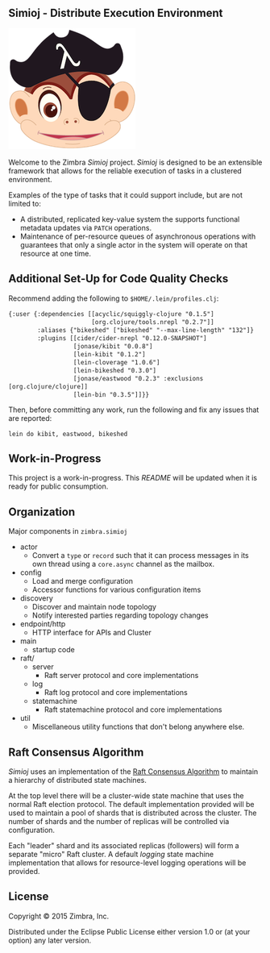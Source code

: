 ## Simioj - Distribute Execution Environment

![](./doc/img/simioj-logo-only-sm.png)

Welcome to the Zimbra _Simioj_ project.   _Simioj_ is designed to be
an extensible framework that allows for the reliable execution of
tasks in a clustered environment.

Examples of the type of tasks that it could support include, but are
not limited to:

- A distributed, replicated key-value system the supports functional
  metadata updates via `PATCH` operations.
- Maintenance of per-resource queues of asynchronous operations with
  guarantees that only a single actor in the system will operate on
  that resource at one time.

## Additional Set-Up for Code Quality Checks

Recommend adding the following to `$HOME/.lein/profiles.clj`:

    {:user {:dependencies [[acyclic/squiggly-clojure "0.1.5"]
                           [org.clojure/tools.nrepl "0.2.7"]]
            :aliases {"bikeshed" ["bikeshed" "--max-line-length" "132"]}
            :plugins [[cider/cider-nrepl "0.12.0-SNAPSHOT"]
                      [jonase/kibit "0.0.8"]
                      [lein-kibit "0.1.2"]
                      [lein-cloverage "1.0.6"]
                      [lein-bikeshed "0.3.0"]
                      [jonase/eastwood "0.2.3" :exclusions [org.clojure/clojure]]
                      [lein-bin "0.3.5"]]}}

Then, before committing any work, run the following and fix any issues
that are reported:

    lein do kibit, eastwood, bikeshed

## Work-in-Progress

This project is a work-in-progress.  This _README_ will be updated
when it is ready for public consumption.


## Organization

Major components in `zimbra.simioj`

- actor
    - Convert a `type` or `record` such that it can process messages
      in its own thread using a `core.async` channel as the mailbox.
- config
    - Load and merge configuration
    - Accessor functions for various configuration items
- discovery
    - Discover and maintain node topology
    - Notify interested parties regarding topology changes
- endpoint/http
    - HTTP interface for APIs and Cluster
- main
    - startup code
- raft/
    - server
        - Raft server protocol and core implementations
    - log
        - Raft log protocol and core implementations
    - statemachine
        - Raft statemachine protocol and core implementations
- util
    - Miscellaneous utility functions that don't belong anywhere else.

## Raft Consensus Algorithm

_Simioj_ uses an implementation of the
[Raft Consensus Algorithm](https://raftconsensus.github.io/) to
maintain a hierarchy of distributed state machines.

At the top level there will be a cluster-wide state machine that uses
the normal Raft election protocol.  The default implementation
provided will be used to maintain a pool of shards that is distributed
across the cluster.  The number of shards and the number of replicas
will be controlled via configuration.

Each "leader" shard and its associated replicas (followers) will form
a separate "micro" Raft cluster.  A default _logging_ state machine
implementation that allows for resource-level logging operations
will be provided.


## License

Copyright © 2015 Zimbra, Inc.

Distributed under the Eclipse Public License either version 1.0 or (at
your option) any later version.
